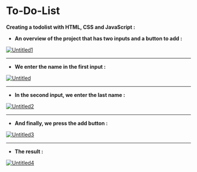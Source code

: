 # To-Do-List

**Creating a todolist with HTML, CSS and JavaScript :**

<ul>
  <li><strong>An overview of the project that has two inputs and a button to add :</strong></li>
</ul>

<div>
  <a href="https://imgbb.com/"><img src="https://i.ibb.co/MSndyQK/Untitled1.png" alt="Untitled1" border="0"></a>
</div>

<hr/>

<ul>
  <li><strong>We enter the name in the first input :</strong></li>
</ul>

<div>
  <a href="https://imgbb.com/"><img src="https://i.ibb.co/Npz1GhX/Untitled.png" alt="Untitled" border="0"></a>
</div>

<hr/>

<ul>
  <li><strong>In the second input, we enter the last name :</strong></li>
</ul>

<div>
<a href="https://imgbb.com/"><img src="https://i.ibb.co/0MHHXpF/Untitled2.png" alt="Untitled2" border="0"></a>
</div>

<hr/>

<ul>
  <li><strong>And finally, we press the add button :</strong></li>
</ul>

<div>
<a href="https://imgbb.com/"><img src="https://i.ibb.co/YWFZGvt/Untitled3.png" alt="Untitled3" border="0"></a>
</div>

<hr/>

<ul>
  <li><strong>The result :</strong></li>
</ul>

<div>
<a href="https://imgbb.com/"><img src="https://i.ibb.co/99QrZzQ/Untitled4.png" alt="Untitled4" border="0"></a>
</div>
